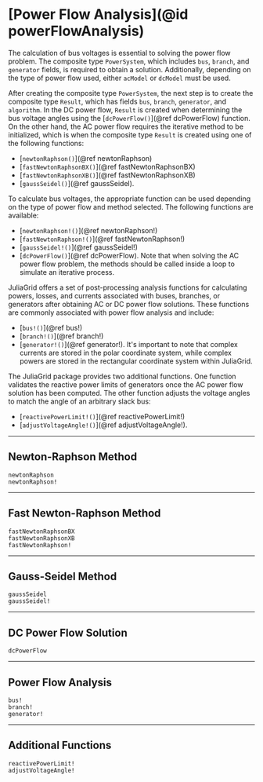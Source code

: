 # [Power Flow Analysis](@id powerFlowAnalysis)

The calculation of bus voltages is essential to solving the power flow problem. The composite type `PowerSystem`, which includes `bus`, `branch`, and `generator` fields, is required to obtain a solution. Additionally, depending on the type of power flow used, either `acModel` or `dcModel` must be used.

After creating the composite type `PowerSystem`, the next step is to create the composite type `Result`, which has fields `bus`, `branch`, `generator`, and `algorithm`. In the DC power flow, `Result` is created when determining the bus voltage angles using the [`dcPowerFlow()`](@ref dcPowerFlow) function. On the other hand, the AC power flow requires the iterative method to be initialized, which is when the composite type `Result` is created using one of the following functions:
* [`newtonRaphson()`](@ref newtonRaphson)
* [`fastNewtonRaphsonBX()`](@ref fastNewtonRaphsonBX)
* [`fastNewtonRaphsonXB()`](@ref fastNewtonRaphsonXB)
* [`gaussSeidel()`](@ref gaussSeidel).

To calculate bus voltages, the appropriate function can be used depending on the type of power flow and method selected. The following functions are available:
* [`newtonRaphson!()`](@ref newtonRaphson!)
* [`fastNewtonRaphson!()`](@ref fastNewtonRaphson!)
* [`gaussSeidel!()`](@ref gaussSeidel!)
* [`dcPowerFlow()`](@ref dcPowerFlow).
Note that when solving the AC power flow problem, the methods should be called inside a loop to simulate an iterative process.

JuliaGrid offers a set of post-processing analysis functions for calculating powers, losses, and currents associated with buses, branches, or generators after obtaining AC or DC power flow solutions. These functions are commonly associated with power flow analysis and include:
* [`bus!()`](@ref bus!)
* [`branch!()`](@ref branch!)
* [`generator!()`](@ref generator!).
It's important to note that complex currents are stored in the polar coordinate system, while complex powers are stored in the rectangular coordinate system within JuliaGrid.

The JuliaGrid package provides two additional functions. One function validates the reactive power limits of generators once the AC power flow solution has been computed. The other function adjusts the voltage angles to match the angle of an arbitrary slack bus:
* [`reactivePowerLimit!()`](@ref reactivePowerLimit!)
* [`adjustVoltageAngle!()`](@ref adjustVoltageAngle!).

---

## Newton-Raphson Method
```@docs
newtonRaphson
newtonRaphson!
```

---

## Fast Newton-Raphson Method
```@docs
fastNewtonRaphsonBX
fastNewtonRaphsonXB
fastNewtonRaphson!
```

---

## Gauss-Seidel Method
```@docs
gaussSeidel
gaussSeidel!
```

---

## DC Power Flow Solution
```@docs
dcPowerFlow
```

---

## Power Flow Analysis
```@docs
bus!
branch!
generator!
```

---


## Additional Functions
```@docs
reactivePowerLimit!
adjustVoltageAngle!
```